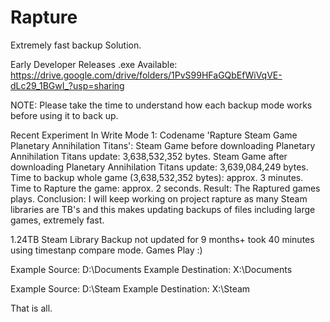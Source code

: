 # Rapture
Extremely fast backup Solution.

Early Developer Releases .exe Available:
https://drive.google.com/drive/folders/1PvS99HFaGQbEfWiVqVE-dLc29_1BGwI_?usp=sharing

NOTE:
Please take the time to understand how each backup mode works before using it to back up.

Recent Experiment In Write Mode 1: Codename 'Rapture Steam Game Planetary Annihilation Titans':
Steam Game before downloading Planetary Annihilation Titans update: 3,638,532,352 bytes.
Steam Game after downloading Planetary Annihilation Titans update:  3,639,084,249 bytes.
Time to backup whole game (3,638,532,352 bytes): approx. 3 minutes.
Time to Rapture the game: approx. 2 seconds.
Result: The Raptured games plays.
Conclusion: I will keep working on project rapture as many Steam libraries are TB's and this makes updating backups of files including large games, extremely fast.

1.24TB Steam Library Backup not updated for 9 months+ took 40 minutes using timestanp compare mode. Games Play :)

Example Source: D:\Documents
Example Destination: X:\Documents

Example Source: D:\Steam
Example Destination: X:\Steam

That is all.
